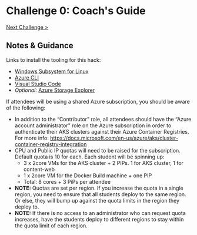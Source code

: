 # Challenge 0: Coach's Guide

[Next Challenge >](./01-containers.md)

## Notes & Guidance

Links to install the tooling for this hack:

- [Windows Subsystem for Linux](https://docs.microsoft.com/en-us/windows/wsl/install-win10)
- [Azure CLI](https://docs.microsoft.com/en-us/cli/azure/install-azure-cli?view=azure-cli-latest)
- [Visual Studio Code](https://code.visualstudio.com/)
- *Optional:* [Azure Storage Explorer](http://storageexplorer.com)

If attendees will be using a shared Azure subscription, you should be aware of the following:
- In addition to the “Contributor” role, all attendees should have the  “Azure account administrator” role on the Azure subscription in order to authenticate their AKS clusters against their Azure Container Registries.  For more info: https://docs.microsoft.com/en-us/azure/aks/cluster-container-registry-integration
- CPU and Public IP quotas will need to be raised for the subscription.  Default quota is 10 for each.  Each student will be spinning up:
	- 3 x 2core VMs for the AKS cluster + 2 PIPs. 1 for AKS cluster, 1 for content-web
	- 1 x 2core VM for the Docker Build machine + one PIP
	- Total: 8 cores + 3 PiPs per attendee
- **NOTE:** Quotas are set per region.  If you increase the quota in a single region, you need to ensure that all students deploy to the same region.  Or else, they will bump up against the quota limits in the region they deploy to.
- **NOTE:** If there is no access to an administrator who can request quota increases, have the students deploy to different regions to stay within the quota limit of each region.


